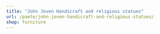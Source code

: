 ```yaml
---
title: "John Joven Handicraft and religious statues"
url: /paete/john-joven-handicraft-and-religious-statues/
shop: furniture
---
```

